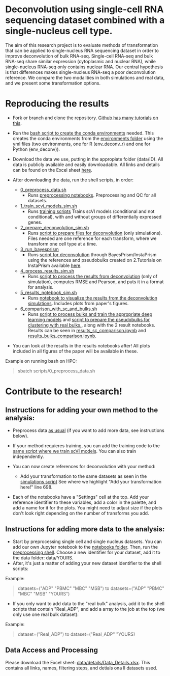 # **Deconvolution using single-cell RNA sequencing dataset combined with a single-nucleus cell type.**

The aim of this research project is to evaluate methods of transformation that can be applied to single-nucleus RNA sequencing dataset in order to improve deconvolution of bulk RNA-seq. Single-cell RNA-seq and bulk RNA-seq share similar expression (cytoplasmic and nuclear RNA), while single-nucleus RNA-seq only contains nuclear RNA. Our central hypothesis is that differences makes single-nucleus RNA-seq a poor deconvolution reference. We compare the two modalities in both simulations and real data, and we present some transformation options. 

# **Reproducing the results**

- Fork or branch and clone the repository. [Github has many tutorials on this](https://docs.github.com/en/repositories/creating-and-managing-repositories/cloning-a-repository).
- Run the [bash script to create the conda environments](/environments/create_env.sh) needed.
    This creates the conda environments from the [environments folder](/environments/) using the yml files (two environments, one for R (env_deconv_r) and one for Python (env_deconv)). 
- Download the data we use, putting in the appropiate folder (data/ID). All data is publicly available and easily downloadable. All links and details can be found on the Excel sheet [here](data/details/Data_Details.xlsx).
-  After downloading the data, run the shell scripts, in order:
    - [0_preprocess_data.sh](scripts/0_preprocess_data.sh)
        - Runs [preprocessing notebooks](notebooks/). Preprocessing and QC for all datasets. 
    - [1_train_scvi_models_sim.sh](scripts/1_train_scvi_models_sim.sh) 
        - Runs [training scripts](scripts/train_scvi_models_allgenes.py) Trains scVI models (conditional and not conditional), with and without groups of differentially expressed genes.
    - [2_prepare_deconvolution_sim.sh](scripts/2_prepare_deconvolution_sim.sh) 
        - Runs [script to prepare files for deconvolution](scripts/prepare_deconvolution_sim.py) (only simulations). Files needed are one reference for each transform, where we transform one cell type at a time. 
    - [3_run_bayesprism](scripts/3_run_bayesprism_sim.sh)
        - Runs [script for deconvolution](scripts/BayesPrism_sim.R) through BayesPrism/InstaPrism using the references and pseudobulks created on 2.Tutorials on InstaPrism available [here](https://github.com/humengying0907/InstaPrismSourceCode).
    - [4_process_results_sim.sh](scripts/4_process_results_sim.sh)
        - Runs [script to process the results from deconvolution](scripts/process_results.py) (only of simulation), computes RMSE and Pearson, and puts it in a format for analysis.
    - [5_results_notebook_sim.sh](scripts/5_results_notebook_sim.sh)
        - Runs [notebook to visualize the results from the deconvolution simulations](notebooks/results_sim.ipynb). Includes plots from paper's figures.
    - [6_comparison_with_sc_and_bulks.sh](/scripts/6_comparison_with_sc_and_bulks.sh)
        - Runs [script to process bulks and train the appropriate deep learning models](/scripts/process_bulks_train_models.py) and [script to prepare the pseudobulks for clustering with real bulks.](/scripts/prepare_real_bulk_clustering.py"), along with the 2 result notebooks. Results can be seen in [results_sc_comparison.ipynb](notebooks/results_sc_comparison.ipynb) and [results_bulks_comparison.ipynb](notebooks/results_bulks_comparison.ipynb).

- You can look at the results in the results notebooks after! All plots included in all figures of the paper will be available in these.

Example on running bash on HPC: 
> sbatch scripts/0_preprocess_data.sh

# Contribute to the research!

## **Instructions for adding your own method to the analysis:**
- Preprocess data [as usual](scripts/0_preprocess_data.sh) (if you want to add more data, see instructions below). 
- If your method requieres training, you can add the training code to the [same script where we train scVI models](scripts/train_scvi_models_allgenes.py). You can also train independently.
- You can now create references for deconvolution with your method:
    - Add your transformation to the same datasets as seen in the [simulations script](scripts/prepare_deconvolution_sim.py) See where we highlight "Add your transformation here!" line 698.

- Each of the notebooks have a "Settings" cell at the top. Add your reference identifier to these variables, add a color in the palette, and add a name for it for the plots. You might need to adjust size if the plots don't look right depending on the number of transforms you add.
 
## **Instructions for adding more data to the analysis:**
- Start by preprocessing single cell and single nucleus datasets. You can add our own Jupyter notebook to the [notebooks folder](notebooks). Then, run the [preprocessing shell](scripts/0_preprocess_data.sh). Choose a new identifier for your dataset, add it to the data folder: data/YOURS.
- After, it's just a matter of adding your new dataset identifier to the shell scripts:

Example:
> datasets=("ADP" "PBMC" "MBC" "MSB") to datasets=("ADP" "PBMC" "MBC" "MSB" "YOURS")

- If you only want to add data to the "real bulk" analysis, add it to the shell scripts that contain "Real_ADP", and add a array to the job at the top (we only use one real bulk dataset):

Example:
> dataset=("Real_ADP") to dataset=("Real_ADP" "YOURS)

## **Data Access and Processing**

Please download the Excel sheet: [data/details/Data_Details.xlsx](Data_Details.xlsx). This contains all links, names, filtering steps, and detials ona ll datasets used.